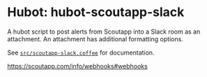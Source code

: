 # Hubot: hubot-scoutapp-slack

A hubot script to post alerts from Scoutapp into a Slack room as an attachment.
An attachment has additional formatting options.

See [`src/scoutapp-slack.coffee`](src/scoutapp-slack.coffee) for documentation.

https://scoutapp.com/info/webhooks#webhooks

